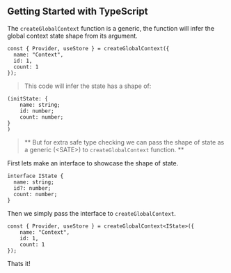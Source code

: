 ## Getting Started with TypeScript

The `createGlobalContext` function is a generic, the function will infer the global context state shape from its argument.

```
const { Provider, useStore } = createGlobalContext({
  name: "Context",
  id: 1,
  count: 1
});
```

> This code will infer the state has a shape of:

```
(initState: {
    name: string;
    id: number;
    count: number;
}
)
```

> ** But for extra safe type checking we can pass the shape of state as a generic (\<SATE>) to `createGlobalContext` function. **

First lets make an interface to showcase the shape of state.

```
interface IState {
  name: string;
  id?: number;
  count: number;
}
```

Then we simply pass the interface to `createGlobalContext`.

```
const { Provider, useStore } = createGlobalContext<IState>({
    name: "Context",
    id: 1,
    count: 1
});
```

Thats it!
